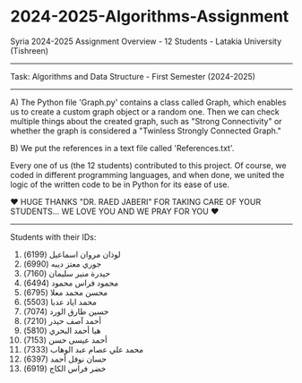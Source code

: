 # 2024-2025-Algorithms-Assignment
Syria
2024-2025 Assignment Overview - 12 Students - Latakia University (Tishreen)
_____________________________________________________________________________________
Task: Algorithms and Data Structure - First Semester (2024-2025)
_____________________________________________________________________________________
A) The Python file 'Graph.py' contains a class called Graph, which enables us to create a custom graph object or a random one. Then we can check multiple things about the created graph, such as "Strong Connectivity" or whether the graph is considered a "Twinless Strongly Connected Graph."

B) We put the references in a text file called 'References.txt'.

Every one of us (the 12 students) contributed to this project. Of course, we coded in different programming languages, and when done, we united the logic of the written code to be in Python for its ease of use.

♥ HUGE THANKS "DR. RAED JABERI" FOR TAKING CARE OF YOUR STUDENTS... WE LOVE YOU AND WE PRAY FOR YOU ♥
_____________________________________________________________________________________
Students with their IDs:


1. لوذان مروان اسماعيل (6199)
2. جوري معتز ديبه (6990)
3. حيدرة منير سليمان (7160)
4. محمود فراس محمود (6494)
5. محسن محمد معلا (6795)
6. محمد اياد عدبا (5503)
7. حسين طارق الورد (7074)
8. أحمد آصف حيدر (7210)
9. هيا أحمد البحري (5810)
10. أحمد عيسى حسن (7153)
11. محمد علي عصام عبد الوهاب (7333)
12. حسان نوفل أحمد (6397)
13. خضر فراس الكاج (6919)

